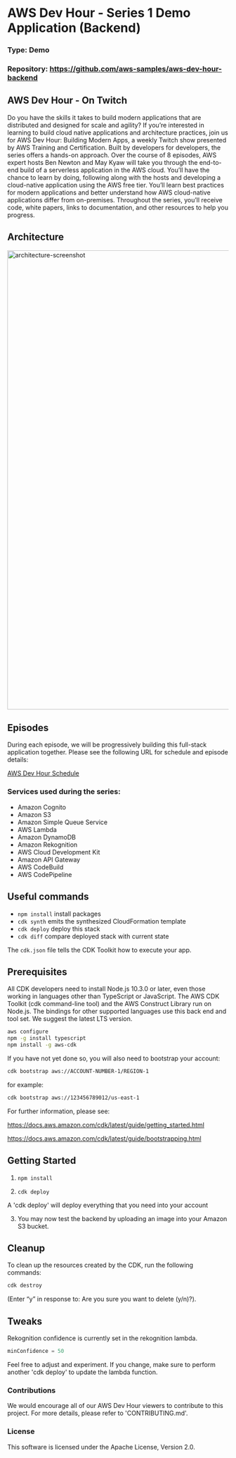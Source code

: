 # AWS Dev Hour - Series 1 Demo Application (Backend)
### Type: Demo
### Repository:  https://github.com/aws-samples/aws-dev-hour-backend

## AWS Dev Hour - On Twitch
Do you have the skills it takes to build modern applications that are distributed and designed for scale and agility? If you’re interested in learning to build cloud native applications and architecture practices, join us for AWS Dev Hour: Building Modern Apps, a weekly Twitch show presented by AWS Training and Certification. Built by developers for developers, the series offers a hands-on approach. Over the course of 8 episodes, AWS expert hosts Ben Newton and May Kyaw will take you through the end-to-end build of a serverless application in the AWS cloud. You’ll have the chance to learn by doing, following along with the hosts and developing a cloud-native application using the AWS free tier. You’ll learn best practices for modern applications and better understand how AWS cloud-native applications differ from on-premises. Throughout the series, you’ll receive code, white papers, links to documentation, and other resources to help you progress. 


## Architecture
<img width="1042" alt="architecture-screenshot" src="https://awsdevhour.s3-accelerate.amazonaws.com/architecture.jpg">

## Episodes

During each episode, we will be progressively building this full-stack application together. Please see the following URL for schedule and episode details: 

[AWS Dev Hour Schedule](https://pages.awscloud.com/traincert-twitch-dev-hour?sc_icampaign=event_twitch_devhour_launch_hosts&sc_channel=sm)


### Services used during the series:

- Amazon Cognito
- Amazon S3
- Amazon Simple Queue Service
- AWS Lambda
- Amazon DynamoDB
- Amazon Rekognition
- AWS Cloud Development Kit
- Amazon API Gateway
- AWS CodeBuild
- AWS CodePipeline

## Useful commands

 * `npm install`     install packages
 * `cdk synth`       emits the synthesized CloudFormation template
 * `cdk deploy`      deploy this stack
 * `cdk diff`        compare deployed stack with current state

 The `cdk.json` file tells the CDK Toolkit how to execute your app.

## Prerequisites

All CDK developers need to install Node.js 10.3.0 or later, even those working in languages other than TypeScript or JavaScript. The AWS CDK Toolkit (cdk command-line tool) and the AWS Construct Library run on Node.js. The bindings for other supported languages use this back end and tool set. We suggest the latest LTS version.

```bash
aws configure
npm -g install typescript
npm install -g aws-cdk
```
If you have not yet done so, you will also need to bootstrap your account:

```bash
cdk bootstrap aws://ACCOUNT-NUMBER-1/REGION-1
```

for example:

```bash
cdk bootstrap aws://123456789012/us-east-1
```


For further information, please see:

https://docs.aws.amazon.com/cdk/latest/guide/getting_started.html

https://docs.aws.amazon.com/cdk/latest/guide/bootstrapping.html

## Getting Started

1. `npm install` 

2. `cdk deploy`

A 'cdk deploy' will deploy everything that you need into your account

3. You may now test the backend by uploading an image into your Amazon S3 bucket. 

## Cleanup

To clean up the resources created by the CDK, run the following commands:
```bash
cdk destroy
```
(Enter “y” in response to: Are you sure you want to delete (y/n)?).

## Tweaks

Rekognition confidence is currently set in the rekognition lambda. 
```python
minConfidence = 50
```  
Feel free to adjust and experiment. 
If you change, make sure to perform another 'cdk deploy' to update the lambda function. 

### Contributions

We would encourage all of our AWS Dev Hour viewers to contribute to this project. For more details, please refer to 'CONTRIBUTING.md'.

### License

This software is licensed under the Apache License, Version 2.0.
